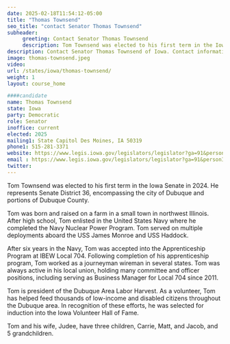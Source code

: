 ```yaml
---
date: 2025-02-18T11:54:12-05:00
title: "Thomas Townsend"
seo_title: "contact Senator Thomas Townsend"
subheader:
     greeting: Contact Senator Thomas Townsend
     description: Tom Townsend was elected to his first term in the Iowa Senate in 2024. He represents Senate District 36, encompassing the city of Dubuque and portions of Dubuque County.
description: Contact Senator Thomas Townsend of Iowa. Contact information for Thomas Townsend includes email address, phone number, and mailing address.
image: thomas-townsend.jpeg
video:
url: /states/iowa/thomas-townsend/
weight: 1
layout: course_home

####candidate
name: Thomas Townsend
state: Iowa
party: Democratic
role: Senator
inoffice: current
elected: 2025
mailing1: State Capitol Des Moines, IA 50319
phone1: 515-281-3371
website: https://www.legis.iowa.gov/legislators/legislator?ga=91&personID=37465/
email : https://www.legis.iowa.gov/legislators/legislator?ga=91&personID=37465/
twitter: 
---
```

Tom Townsend was elected to his first term in the Iowa Senate in 2024. He represents Senate District 36, encompassing the city of Dubuque and portions of Dubuque County.

Tom was born and raised on a farm in a small town in northwest Illinois. After high school, Tom enlisted in the United States Navy where he completed the Navy Nuclear Power Program. Tom served on multiple deployments aboard the USS James Monroe and USS Haddock.

After six years in the Navy, Tom was accepted into the Apprenticeship Program at IBEW Local 704. Following completion of his apprenticeship program, Tom worked as a journeyman wireman in several states. Tom was always active in his local union, holding many committee and officer positions, including serving as Business Manager for Local 704 since 2011.

Tom is president of the Dubuque Area Labor Harvest. As a volunteer, Tom has helped feed thousands of low-income and disabled citizens throughout the Dubuque area. In recognition of these efforts, he was selected for induction into the Iowa Volunteer Hall of Fame.

Tom and his wife, Judee, have three children, Carrie, Matt, and Jacob, and 5 grandchildren.
